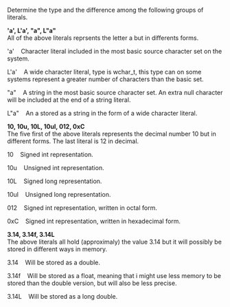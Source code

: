 Determine the type and the difference among the following groups of literals. 

**'a', L'a', "a", L"a"**  
All of the above literals reprsents the letter a but in differents forms.

'a' &nbsp;&nbsp; Character literal included in the most basic source character set on the system.  

L'a' &nbsp;&nbsp; A wide character literal, type is wchar_t, this type can on some systems represent a greater number of characters than the basic set. 

"a" &nbsp;&nbsp; A string in the most basic source character set. An extra null character will be included at the end of a string literal. 

L"a" &nbsp;&nbsp; An a stored as a string in the form of a wide character literal.  

**10, 10u, 10L, 10ul, 012, 0xC**  
The five first of the above literals represents the decimal number 10 but in different forms. The last literal is 12 in decimal.

10 &nbsp;&nbsp; Signed int representation.

10u &nbsp;&nbsp; Unsigned int representation.

10L &nbsp;&nbsp; Signed long representation.

10ul &nbsp;&nbsp; Unsigned long representation.

012 &nbsp;&nbsp; Signed int representation, written in octal form.

0xC &nbsp;&nbsp; Signed int representation, written in hexadecimal form.

**3.14, 3.14f, 3.14L**  
The above literals all hold (approximaly) the value 3.14 but it will possibly be stored in different ways in memory.  

3.14 &nbsp;&nbsp; Will be stored as a double.  

3.14f &nbsp;&nbsp; Will be stored as a float, meaning that i might use less memory to be stored than the double version, but will also be less precise.  

3.14L &nbsp;&nbsp; Will be stored as a long double.
